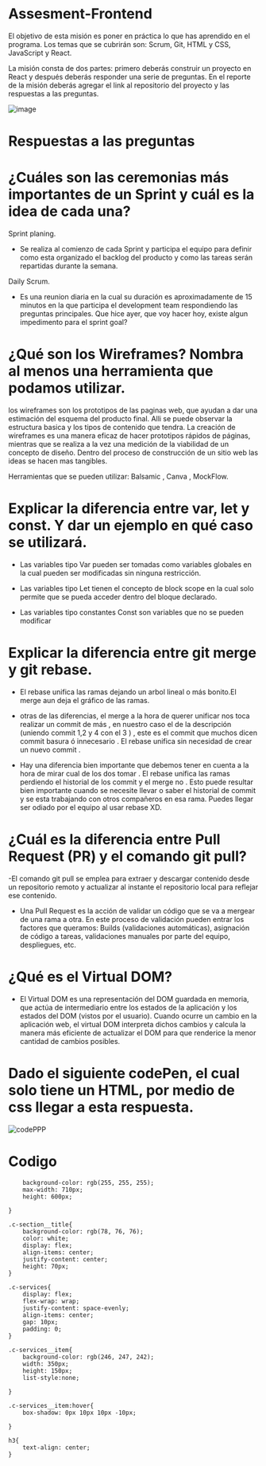 # Assesment-Frontend


El objetivo de esta misión es poner en práctica lo que has aprendido en el programa. Los temas que se cubrirán son: Scrum, Git, HTML y CSS, JavaScript y React.

La misión consta de dos partes: primero deberás construir un proyecto en React y después deberás responder una serie de preguntas. En el reporte de la misión deberás agregar el link al repositorio del proyecto y las respuestas a las preguntas.



![image](https://user-images.githubusercontent.com/115027137/205542594-9d873249-037e-4e43-927a-f82da09e94a1.png)

<h1></h1>





<h1>Respuestas a las preguntas</h1>

<h1>¿Cuáles son las ceremonias más importantes de un Sprint y cuál es la idea de cada una?</h1>
Sprint planing.

- Se realiza al comienzo de cada Sprint y participa el equipo para definir como esta organizado el backlog del producto y como las tareas serán repartidas durante la semana.

Daily Scrum.

- Es una reunion diaria en la cual su duración es aproximadamente de 15 minutos en la que participa el development team respondiendo las preguntas principales. Que hice ayer, que voy hacer hoy, existe algun impedimento para el sprint goal?

<h1>¿Qué son los Wireframes? Nombra al menos una herramienta que podamos utilizar.</h1>


los wireframes son los prototipos de las paginas web, que ayudan a dar una estimación del esquema del producto final. Alli se puede observar la estructura basica y los tipos de contenido que tendra. La creación de wireframes es una manera eficaz de hacer prototipos rápidos de páginas, mientras que se realiza a la vez una medición de la viabilidad de un concepto de diseño. Dentro del proceso de construcción de un sitio web las ideas se hacen mas tangibles.

Herramientas que se pueden utilizar: Balsamic , Canva , MockFlow.

<h1>Explicar la diferencia entre var, let y const. Y dar un ejemplo en qué caso se utilizará.</h1>


- Las variables tipo Var pueden ser tomadas como variables globales en la cual pueden ser modificadas sin ninguna restricción.

- Las variables tipo Let tienen el concepto de block scope en la cual solo permite que se pueda acceder dentro del bloque declarado.

- Las variables tipo constantes Const son variables que no se pueden modificar

<h1>Explicar la diferencia entre git merge y git rebase.</h1>

- El rebase unifica las ramas dejando un arbol lineal o más bonito.El merge aun deja el gráfico de las ramas.

- otras de las diferencias, el merge a la hora de querer unificar nos toca realizar un commit de más , en nuestro caso el de la descripción (uniendo commit 1,2 y 4 con el 3 ) , este es el commit que muchos dicen commit basura ó innecesario . El rebase unifica sin necesidad de crear un nuevo commit .

- Hay una diferencia bien importante que debemos tener en cuenta a la hora de mirar cual de los dos tomar . El rebase unifica las ramas perdiendo el historial de los commit y el merge no . Esto puede resultar bien importante cuando se necesite llevar o saber el historial de commit y se esta trabajando con otros compañeros en esa rama. Puedes llegar ser odiado por el equipo al usar rebase XD.

<h1>¿Cuál es la diferencia entre Pull Request (PR) y el comando git pull?</h1>

-El comando git pull se emplea para extraer y descargar contenido desde un repositorio remoto y actualizar al instante el repositorio local para reflejar ese contenido.

- Una Pull Request es la acción de validar un código que se va a mergear de una rama a otra. En este proceso de validación pueden entrar los factores que queramos: Builds (validaciones automáticas), asignación de código a tareas, validaciones manuales por parte del equipo, despliegues, etc.

<h1>¿Qué es el Virtual DOM?</h1>

- El Virtual DOM es una representación del DOM guardada en memoria, que actúa de intermediario entre los estados de la aplicación y los estados del DOM (vistos por el usuario). Cuando ocurre un cambio en la aplicación web, el virtual DOM interpreta dichos cambios y calcula la manera más eficiente de actualizar el DOM para que renderice la menor cantidad de cambios posibles.

<h1>Dado el siguiente codePen, el cual solo tiene un HTML, por medio de css llegar a esta respuesta.</h1>

![codePPP](https://user-images.githubusercontent.com/115027137/205544344-58183164-59e7-417c-90a8-f881ee040541.png)


<h1>Codigo</h1>

``` .c-section{
    background-color: rgb(255, 255, 255);
    max-width: 710px;
    height: 600px;
    
}

.c-section__title{
    background-color: rgb(78, 76, 76);
    color: white;
    display: flex;
    align-items: center;
    justify-content: center;
    height: 70px;
}

.c-services{
    display: flex;
    flex-wrap: wrap;
    justify-content: space-evenly;
    align-items: center;
    gap: 10px;
    padding: 0;
}

.c-services__item{
    background-color: rgb(246, 247, 242);
    width: 350px;
    height: 150px;
    list-style:none;

}

.c-services__item:hover{
    box-shadow: 0px 10px 10px -10px;
    
}

h3{
    text-align: center;
}

```


